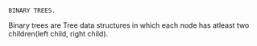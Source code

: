     BINARY TREES.
Binary trees are Tree data structures in which each node has atleast two children(left child, right child).
